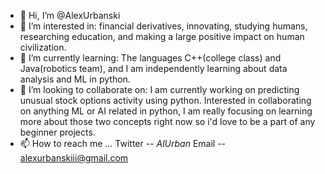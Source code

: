 - 👋 Hi, I’m @AlexUrbanski
- 👀 I’m interested in: financial derivatives, innovating, studying humans, researching education, and making a large positive impact on human civilization.
- 🌱 I’m currently learning: The languages C++(college class) and Java(robotics team), and I am independently learning about data analysis and ML in python. 
- 💞️ I’m looking to collaborate on: I am currently working on predicting unusual stock options activity using python. Interested in collaborating on anything 
ML or AI related in python, I am really focusing on learning more about those two concepts right now so i'd love to be a part of any beginner projects.
- 📫 How to reach me ...
Twitter -- _AlUrban_
Email -- alexurbanskiii@gmail.com
